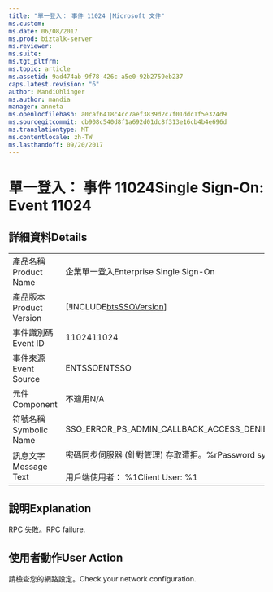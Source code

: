 ```yaml
---
title: "單一登入： 事件 11024 |Microsoft 文件"
ms.custom: 
ms.date: 06/08/2017
ms.prod: biztalk-server
ms.reviewer: 
ms.suite: 
ms.tgt_pltfrm: 
ms.topic: article
ms.assetid: 9ad474ab-9f78-426c-a5e0-92b2759eb237
caps.latest.revision: "6"
author: MandiOhlinger
ms.author: mandia
manager: anneta
ms.openlocfilehash: a0caf6418c4cc7aef3839d2c7f01ddc1f5e324d9
ms.sourcegitcommit: cb908c540d8f1a692d01dc8f313e16cb4b4e696d
ms.translationtype: MT
ms.contentlocale: zh-TW
ms.lasthandoff: 09/20/2017
---
```

# <a name="single-sign-on-event-11024"></a><span data-ttu-id="d597a-102">單一登入： 事件 11024</span><span class="sxs-lookup"><span data-stu-id="d597a-102">Single Sign-On: Event 11024</span></span>
## <a name="details"></a><span data-ttu-id="d597a-103">詳細資料</span><span class="sxs-lookup"><span data-stu-id="d597a-103">Details</span></span>  
  
|||  
|-|-|  
|<span data-ttu-id="d597a-104">產品名稱</span><span class="sxs-lookup"><span data-stu-id="d597a-104">Product Name</span></span>|<span data-ttu-id="d597a-105">企業單一登入</span><span class="sxs-lookup"><span data-stu-id="d597a-105">Enterprise Single Sign-On</span></span>|  
|<span data-ttu-id="d597a-106">產品版本</span><span class="sxs-lookup"><span data-stu-id="d597a-106">Product Version</span></span>|[!INCLUDE[btsSSOVersion](../includes/btsssoversion-md.md)]|  
|<span data-ttu-id="d597a-107">事件識別碼</span><span class="sxs-lookup"><span data-stu-id="d597a-107">Event ID</span></span>|<span data-ttu-id="d597a-108">11024</span><span class="sxs-lookup"><span data-stu-id="d597a-108">11024</span></span>|  
|<span data-ttu-id="d597a-109">事件來源</span><span class="sxs-lookup"><span data-stu-id="d597a-109">Event Source</span></span>|<span data-ttu-id="d597a-110">ENTSSO</span><span class="sxs-lookup"><span data-stu-id="d597a-110">ENTSSO</span></span>|  
|<span data-ttu-id="d597a-111">元件</span><span class="sxs-lookup"><span data-stu-id="d597a-111">Component</span></span>|<span data-ttu-id="d597a-112">不適用</span><span class="sxs-lookup"><span data-stu-id="d597a-112">N/A</span></span>|  
|<span data-ttu-id="d597a-113">符號名稱</span><span class="sxs-lookup"><span data-stu-id="d597a-113">Symbolic Name</span></span>|<span data-ttu-id="d597a-114">SSO_ERROR_PS_ADMIN_CALLBACK_ACCESS_DENIED</span><span class="sxs-lookup"><span data-stu-id="d597a-114">SSO_ERROR_PS_ADMIN_CALLBACK_ACCESS_DENIED</span></span>|  
|<span data-ttu-id="d597a-115">訊息文字</span><span class="sxs-lookup"><span data-stu-id="d597a-115">Message Text</span></span>|<span data-ttu-id="d597a-116">密碼同步伺服器 (針對管理) 存取遭拒。%r</span><span class="sxs-lookup"><span data-stu-id="d597a-116">Password sync server (for admin) access denied.%r</span></span><br /><br /> <span data-ttu-id="d597a-117">用戶端使用者： %1</span><span class="sxs-lookup"><span data-stu-id="d597a-117">Client User: %1</span></span>|  
  
## <a name="explanation"></a><span data-ttu-id="d597a-118">說明</span><span class="sxs-lookup"><span data-stu-id="d597a-118">Explanation</span></span>  
 <span data-ttu-id="d597a-119">RPC 失敗。</span><span class="sxs-lookup"><span data-stu-id="d597a-119">RPC failure.</span></span>  
  
## <a name="user-action"></a><span data-ttu-id="d597a-120">使用者動作</span><span class="sxs-lookup"><span data-stu-id="d597a-120">User Action</span></span>  
 <span data-ttu-id="d597a-121">請檢查您的網路設定。</span><span class="sxs-lookup"><span data-stu-id="d597a-121">Check your network configuration.</span></span>